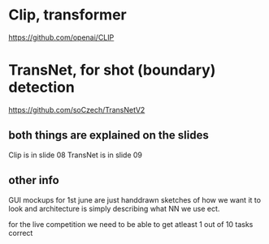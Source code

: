 # Clip, transformer
https://github.com/openai/CLIP

# TransNet, for shot (boundary) detection
https://github.com/soCzech/TransNetV2

## both things are explained on the slides
Clip is in slide 08
TransNet is in slide 09

## other info
GUI mockups for 1st june are just handdrawn sketches of how we want it to look and architecture is simply describing what NN we use ect. 

for the live competition we need to be able to get atleast 1 out of 10 tasks correct
